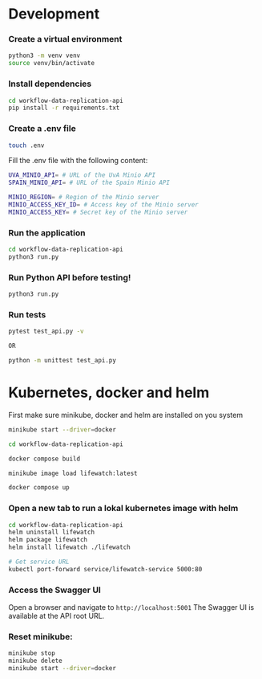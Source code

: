 # Development

### Create a virtual environment
```bash
python3 -m venv venv
source venv/bin/activate
```

### Install dependencies
```bash
cd workflow-data-replication-api
pip install -r requirements.txt
```
### Create a .env file
```bash
touch .env
```

Fill the .env file with the following content:
```bash
UVA_MINIO_API= # URL of the UvA Minio API
SPAIN_MINIO_API= # URL of the Spain Minio API

MINIO_REGION= # Region of the Minio server
MINIO_ACCESS_KEY_ID= # Access key of the Minio server
MINIO_ACCESS_KEY= # Secret key of the Minio server
```

### Run the application
```bash
cd workflow-data-replication-api
python3 run.py
```

### Run Python API before testing!
```bash
python3 run.py
```

### Run tests
```bash
pytest test_api.py -v

OR

python -m unittest test_api.py
```

# Kubernetes, docker and helm
First make sure minikube, docker and helm are installed on you system

```bash
minikube start --driver=docker

cd workflow-data-replication-api

docker compose build 

minikube image load lifewatch:latest

docker compose up
```

### Open a new tab to run a lokal kubernetes image with helm

```bash
cd workflow-data-replication-api
helm uninstall lifewatch
helm package lifewatch
helm install lifewatch ./lifewatch

# Get service URL
kubectl port-forward service/lifewatch-service 5000:80
```

### Access the Swagger UI
Open a browser and navigate to `http://localhost:5001`
The Swagger UI is available at the API root URL.

### Reset minikube:
```bash
minikube stop                       
minikube delete
minikube start --driver=docker
```